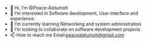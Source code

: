 - 👋 Hi, I’m @Peace-Aielumoh
- 👀 I’m interested in Software development, User interface and experience.
- 🌱 I’m currently learning Networking and system administration
- 💞️ I’m looking to collaborate on software development projects 
- 📫 How to reach me Email:peaceaielumoh@gmail.com

<!---
Peace-Aielumoh/Peace-Aielumoh is a ✨ special ✨ repository because its `README.md` (this file) appears on your GitHub profile.
You can click the Preview link to take a look at your changes.
--->
